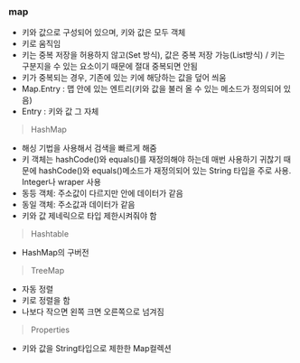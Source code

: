 ### map
- 키와 값으로 구성되어 있으며, 키와 값은 모두 객체
- 키로 움직임
- 키는 중복 저장을 허용하지 않고(Set 방식), 값은 중복 저장 가능(List방식) / 키는 구분지을 수 있는 요소이기 때문에 절대 중복되면 안됨
- 키가 중복되는 경우, 기존에 있는 키에 해당하는 값을 덮어 씌움
- Map.Entry : 맵 안에 있는 엔트리(키와 값을 불러 올 수 있는 메소드가 정의되어 있음)
- Entry : 키와 값 그 자체

> HashMap
- 해싱 기법을 사용해서 검색을 빠르게 해줌
- 키 객체는 hashCode()와 equals()를 재정의해야 하는데 매번 사용하기 귀찮기 때문에 hashCode()와 equals()메소드가 재정의되어 있는 String 타입을 주로 사용. Integer나 wraper 사용
- 동등 객체: 주소값이 다르지만 안에 데이터가 같음
- 동일 객체: 주소값과 데이터가 같음
- 키와 값 제네릭으로 타입 제한시켜줘야 함

> Hashtable
- HashMap의 구버전

>TreeMap
- 자동 정렬 
- 키로 정렬을 함 
- 나보다 작으면 왼쪽 크면 오른쪽으로 넘겨짐

> Properties
- 키와 값을 String타입으로 제한한 Map컬렉션
